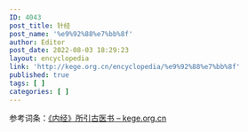 ```yaml
---
ID: 4043
post_title: 针经
post_name: '%e9%92%88%e7%bb%8f'
author: Editor
post_date: 2022-08-03 18:29:23
layout: encyclopedia
link: 'http://kege.org.cn/encyclopedia/%e9%92%88%e7%bb%8f'
published: true
tags: [ ]
categories: [ ]
---
```

参考词条：<a href="http://kege.org.cn/encyclopedia/%e3%80%8a%e5%86%85%e7%bb%8f%e3%80%8b%e6%89%80%e5%bc%95%e5%8f%a4%e5%8c%bb%e4%b9%a6">《内经》所引古医书 – kege.org.cn</a>